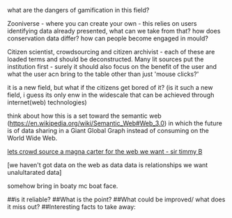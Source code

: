 what are the dangers of gamification in this field?


Zooniverse - where you can create your own - this relies on users identifying data already presented, what can we take from that? how does conservation data differ? how can people become engaged in mould?


Citizen scientist, crowdsourcing and citizen archivist - each of these are loaded terms and should be deconstructed. Many lit sources put the institution first - surely it should also focus on the benefit of the user and what the user acn bring to the table other than just 'mouse clicks?'


it is a new field, but what if the citizens get bored of it? (is it such a new field, i guess its only enw in the widescale that can be achieved through internet(web) technologies)

think about how this is a set toward the semantic web (https://en.wikipedia.org/wiki/Semantic_Web#Web_3.0) in which the future is of data sharing in a Giant Global Graph instead of consuming on the World Wide Web.

[lets crowd source a magna carter for the web we want - sir timmy B](http://www.ted.com/talks/tim_berners_lee_a_magna_carta_for_the_web#t-92801)

[we haven't got data on the web as data
data is relationships
we want unalultarated data]

somehow bring in boaty mc boat face.

##is it reliable?
##What is the point?
##What could be improved/ what does it miss out?
##Interesting facts to take away:
